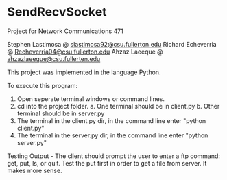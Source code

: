 # SendRecvSocket
Project for Network Communications 471

Stephen Lastimosa @ slastimosa92@csu.fullerton.edu
Richard Echeverria @ Recheverria04@csu.fullerton.edu
Ahzaz Laeeque @ ahzazlaeeque@csu.fullerten.edu

This project was implemented in the language Python.

To execute this program:
  1) Open seperate terminal windows or command lines.
  2) cd into the project folder.
    a. One terminal should be in client.py
    b. Other terminal should be in server.py
  3) The terminal in the client.py dir, in the command line enter "python client.py"
  4) The terminal in the server.py dir, in the command line enter "python server.py"
  
  Testing Output - The client should prompt the user to enter a ftp command: get, put, ls, or quit. 
  Test the put first in order to get a file from server. It makes more sense. 
